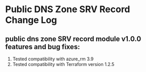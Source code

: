 # Public DNS Zone SRV Record Change Log
## public dns zone SRV record module v1.0.0 features and bug fixes:
1. Tested compatibility with azure_rm 3.9
2. Tested compatibility with Terraform version 1.2.5
